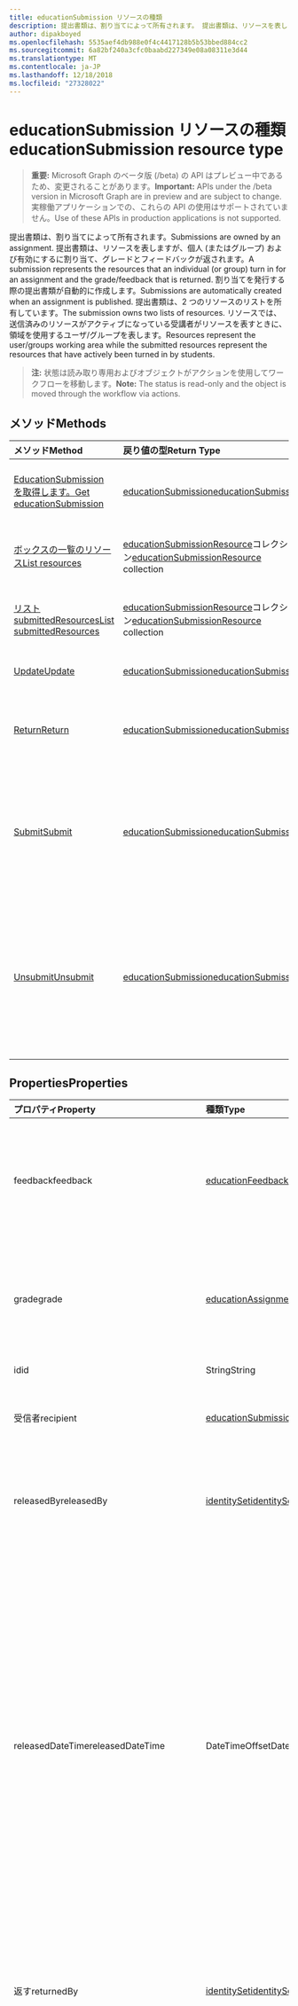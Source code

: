 ```yaml
---
title: educationSubmission リソースの種類
description: 提出書類は、割り当てによって所有されます。 提出書類は、リソースを表しますが、個人 (またはグループ) および有効にするに割り当て、グレードとフィードバックが返されます。
author: dipakboyed
ms.openlocfilehash: 5535aef4db988e0f4c4417128b5b53bbed884cc2
ms.sourcegitcommit: 6a82bf240a3cfc0baabd227349e08a08311e3d44
ms.translationtype: MT
ms.contentlocale: ja-JP
ms.lasthandoff: 12/18/2018
ms.locfileid: "27328022"
---
```

# <a name="educationsubmission-resource-type"></a><span data-ttu-id="2528a-104">educationSubmission リソースの種類</span><span class="sxs-lookup"><span data-stu-id="2528a-104">educationSubmission resource type</span></span>

> <span data-ttu-id="2528a-105">**重要:** Microsoft Graph のベータ版 (/beta) の API はプレビュー中であるため、変更されることがあります。</span><span class="sxs-lookup"><span data-stu-id="2528a-105">**Important:** APIs under the /beta version in Microsoft Graph are in preview and are subject to change.</span></span> <span data-ttu-id="2528a-106">実稼働アプリケーションでの、これらの API の使用はサポートされていません。</span><span class="sxs-lookup"><span data-stu-id="2528a-106">Use of these APIs in production applications is not supported.</span></span>

<span data-ttu-id="2528a-107">提出書類は、割り当てによって所有されます。</span><span class="sxs-lookup"><span data-stu-id="2528a-107">Submissions are owned by an assignment.</span></span> <span data-ttu-id="2528a-108">提出書類は、リソースを表しますが、個人 (またはグループ) および有効にするに割り当て、グレードとフィードバックが返されます。</span><span class="sxs-lookup"><span data-stu-id="2528a-108">A submission represents the resources that an individual (or group) turn in for an assignment and the grade/feedback that is returned.</span></span>
<span data-ttu-id="2528a-109">割り当てを発行する際の提出書類が自動的に作成します。</span><span class="sxs-lookup"><span data-stu-id="2528a-109">Submissions are automatically created when an assignment is published.</span></span> <span data-ttu-id="2528a-110">提出書類は、2 つのリソースのリストを所有しています。</span><span class="sxs-lookup"><span data-stu-id="2528a-110">The submission owns two lists of resources.</span></span> <span data-ttu-id="2528a-111">リソースでは、送信済みのリソースがアクティブになっている受講者がリソースを表すときに、領域を使用するユーザ/グループを表します。</span><span class="sxs-lookup"><span data-stu-id="2528a-111">Resources represent the user/groups working area while the submitted resources represent the resources that have actively been turned in by students.</span></span>  

><span data-ttu-id="2528a-112">**注:** 状態は読み取り専用およびオブジェクトがアクションを使用してワークフローを移動します。</span><span class="sxs-lookup"><span data-stu-id="2528a-112">**Note:** The status is read-only and the object is moved through the workflow via actions.</span></span> 

## <a name="methods"></a><span data-ttu-id="2528a-113">メソッド</span><span class="sxs-lookup"><span data-stu-id="2528a-113">Methods</span></span>

| <span data-ttu-id="2528a-114">メソッド</span><span class="sxs-lookup"><span data-stu-id="2528a-114">Method</span></span>           | <span data-ttu-id="2528a-115">戻り値の型</span><span class="sxs-lookup"><span data-stu-id="2528a-115">Return Type</span></span>    |<span data-ttu-id="2528a-116">説明</span><span class="sxs-lookup"><span data-stu-id="2528a-116">Description</span></span>|
|:---------------|:--------|:----------|
|[<span data-ttu-id="2528a-117">EducationSubmission を取得します。</span><span class="sxs-lookup"><span data-stu-id="2528a-117">Get educationSubmission</span></span>](../api/educationsubmission-get.md) | [<span data-ttu-id="2528a-118">educationSubmission</span><span class="sxs-lookup"><span data-stu-id="2528a-118">educationSubmission</span></span>](educationsubmission.md) |<span data-ttu-id="2528a-119">**EducationSubmission**オブジェクトのプロパティと関係を参照してください。</span><span class="sxs-lookup"><span data-stu-id="2528a-119">Read properties and relationships of an **educationSubmission** object.</span></span>|
|[<span data-ttu-id="2528a-120">ボックスの一覧のリソース</span><span class="sxs-lookup"><span data-stu-id="2528a-120">List resources</span></span>](../api/educationsubmission-list-resources.md) |<span data-ttu-id="2528a-121">[educationSubmissionResource](educationsubmissionresource.md)コレクション</span><span class="sxs-lookup"><span data-stu-id="2528a-121">[educationSubmissionResource](educationsubmissionresource.md) collection</span></span>| <span data-ttu-id="2528a-122">**EducationSubmissionResource**オブジェクトのコレクションを取得します。</span><span class="sxs-lookup"><span data-stu-id="2528a-122">Get an **educationSubmissionResource** object collection.</span></span>|
|[<span data-ttu-id="2528a-123">リスト submittedResources</span><span class="sxs-lookup"><span data-stu-id="2528a-123">List submittedResources</span></span>](../api/educationsubmission-list-submittedresources.md) |<span data-ttu-id="2528a-124">[educationSubmissionResource](educationsubmissionresource.md)コレクション</span><span class="sxs-lookup"><span data-stu-id="2528a-124">[educationSubmissionResource](educationsubmissionresource.md) collection</span></span>| <span data-ttu-id="2528a-125">**EducationSubmissionResource**オブジェクトのコレクションを取得します。</span><span class="sxs-lookup"><span data-stu-id="2528a-125">Get an **educationSubmissionResource** object collection.</span></span>|
|[<span data-ttu-id="2528a-126">Update</span><span class="sxs-lookup"><span data-stu-id="2528a-126">Update</span></span>](../api/educationsubmission-update.md) | [<span data-ttu-id="2528a-127">educationSubmission</span><span class="sxs-lookup"><span data-stu-id="2528a-127">educationSubmission</span></span>](educationsubmission.md) |<span data-ttu-id="2528a-128">**EducationSubmission**オブジェクトを更新します。</span><span class="sxs-lookup"><span data-stu-id="2528a-128">Update an **educationSubmission** object.</span></span> |
|[<span data-ttu-id="2528a-129">Return</span><span class="sxs-lookup"><span data-stu-id="2528a-129">Return</span></span>](../api/educationsubmission-return.md)|[<span data-ttu-id="2528a-130">educationSubmission</span><span class="sxs-lookup"><span data-stu-id="2528a-130">educationSubmission</span></span>](educationsubmission.md)|<span data-ttu-id="2528a-131">教師は、生徒に成績とフィードバックを表示できることを示す戻り値を使用します。</span><span class="sxs-lookup"><span data-stu-id="2528a-131">A teacher uses return to indicate that the grades/feedback can be shown to the student.</span></span>|
|[<span data-ttu-id="2528a-132">Submit</span><span class="sxs-lookup"><span data-stu-id="2528a-132">Submit</span></span>](../api/educationsubmission-submit.md)|[<span data-ttu-id="2528a-133">educationSubmission</span><span class="sxs-lookup"><span data-stu-id="2528a-133">educationSubmission</span></span>](educationsubmission.md)|<span data-ttu-id="2528a-134">受講者にするには、割り当ての使用を送信します。</span><span class="sxs-lookup"><span data-stu-id="2528a-134">A student uses submit to turn in the assignment.</span></span> <span data-ttu-id="2528a-135">これは、グレーディングの**submittedResources**フォルダーにリソースをコピーし、ステータスを更新します。</span><span class="sxs-lookup"><span data-stu-id="2528a-135">This will copy the resources into the **submittedResources** folder for grading and updates the status.</span></span>|
|[<span data-ttu-id="2528a-136">Unsubmit</span><span class="sxs-lookup"><span data-stu-id="2528a-136">Unsubmit</span></span>](../api/educationsubmission-unsubmit.md)|[<span data-ttu-id="2528a-137">educationSubmission</span><span class="sxs-lookup"><span data-stu-id="2528a-137">educationSubmission</span></span>](educationsubmission.md)|<span data-ttu-id="2528a-138">受講者は、作業から提出された提出書類の状態に移動するのには、unsubmit を使用します。</span><span class="sxs-lookup"><span data-stu-id="2528a-138">A student uses the unsubmit to move the state of the submission from submitted back to working.</span></span> <span data-ttu-id="2528a-139">これは、グレーディングの**workingResources**フォルダーにリソースをコピーし、ステータスを更新します。</span><span class="sxs-lookup"><span data-stu-id="2528a-139">This will copy the resources into the **workingResources** folder for grading and updates the status.</span></span>|

## <a name="properties"></a><span data-ttu-id="2528a-140">Properties</span><span class="sxs-lookup"><span data-stu-id="2528a-140">Properties</span></span>
| <span data-ttu-id="2528a-141">プロパティ</span><span class="sxs-lookup"><span data-stu-id="2528a-141">Property</span></span>     | <span data-ttu-id="2528a-142">種類</span><span class="sxs-lookup"><span data-stu-id="2528a-142">Type</span></span>   |<span data-ttu-id="2528a-143">説明</span><span class="sxs-lookup"><span data-stu-id="2528a-143">Description</span></span>|
|:---------------|:--------|:----------|
|<span data-ttu-id="2528a-144">feedback</span><span class="sxs-lookup"><span data-stu-id="2528a-144">feedback</span></span>|[<span data-ttu-id="2528a-145">educationFeedback</span><span class="sxs-lookup"><span data-stu-id="2528a-145">educationFeedback</span></span>](educationfeedback.md)|<span data-ttu-id="2528a-146">受講者に、先生のノートを保存する [フィードバック] プロパティを保持します。</span><span class="sxs-lookup"><span data-stu-id="2528a-146">Holds the feedback property which stores the teacher's notes back to students.</span></span>|
|<span data-ttu-id="2528a-147">grade</span><span class="sxs-lookup"><span data-stu-id="2528a-147">grade</span></span>|[<span data-ttu-id="2528a-148">educationAssignmentGrade</span><span class="sxs-lookup"><span data-stu-id="2528a-148">educationAssignmentGrade</span></span>](educationassignmentgrade.md)|<span data-ttu-id="2528a-149">教師は、この送信に割り当てられますグレード情報を保持するには。</span><span class="sxs-lookup"><span data-stu-id="2528a-149">Holds the grade information a teacher assigns to this submission.</span></span>|
|<span data-ttu-id="2528a-150">id</span><span class="sxs-lookup"><span data-stu-id="2528a-150">id</span></span>|<span data-ttu-id="2528a-151">String</span><span class="sxs-lookup"><span data-stu-id="2528a-151">String</span></span>| <span data-ttu-id="2528a-152">読み取り専用です。</span><span class="sxs-lookup"><span data-stu-id="2528a-152">Read-only.</span></span>|
|<span data-ttu-id="2528a-153">受信者</span><span class="sxs-lookup"><span data-stu-id="2528a-153">recipient</span></span>|[<span data-ttu-id="2528a-154">educationSubmissionRecipient</span><span class="sxs-lookup"><span data-stu-id="2528a-154">educationSubmissionRecipient</span></span>](educationsubmissionrecipient.md)|<span data-ttu-id="2528a-155">この提出書類に割り当てられました。</span><span class="sxs-lookup"><span data-stu-id="2528a-155">Who this submission is assigned to.</span></span>|
|<span data-ttu-id="2528a-156">releasedBy</span><span class="sxs-lookup"><span data-stu-id="2528a-156">releasedBy</span></span>|[<span data-ttu-id="2528a-157">identitySet</span><span class="sxs-lookup"><span data-stu-id="2528a-157">identitySet</span></span>](identityset.md)|<span data-ttu-id="2528a-158">リリースには、この送信のステータスを移動したユーザーです。</span><span class="sxs-lookup"><span data-stu-id="2528a-158">User who moved the status of this submission to released.</span></span>|
|<span data-ttu-id="2528a-159">releasedDateTime</span><span class="sxs-lookup"><span data-stu-id="2528a-159">releasedDateTime</span></span>|<span data-ttu-id="2528a-160">DateTimeOffset</span><span class="sxs-lookup"><span data-stu-id="2528a-160">DateTimeOffset</span></span>|<span data-ttu-id="2528a-161">提出書類がリリースされた時点での瞬間。</span><span class="sxs-lookup"><span data-stu-id="2528a-161">Moment in time when the submission was released.</span></span> <span data-ttu-id="2528a-162">Timestamp 型は、ISO 8601 形式を使用して日付と時刻の情報を表し、常に UTC 時間です。</span><span class="sxs-lookup"><span data-stu-id="2528a-162">The Timestamp type represents date and time information using ISO 8601 format and is always in UTC time.</span></span> <span data-ttu-id="2528a-163">たとえば、2014 年 1 月 1 日午前 0 時 (UTC) は、次のようになります。`'2014-01-01T00:00:00Z'`</span><span class="sxs-lookup"><span data-stu-id="2528a-163">For example, midnight UTC on Jan 1, 2014 would look like this: `'2014-01-01T00:00:00Z'`</span></span>|
|<span data-ttu-id="2528a-164">返す</span><span class="sxs-lookup"><span data-stu-id="2528a-164">returnedBy</span></span>|[<span data-ttu-id="2528a-165">identitySet</span><span class="sxs-lookup"><span data-stu-id="2528a-165">identitySet</span></span>](identityset.md)|<span data-ttu-id="2528a-166">返されるには、この送信のステータスを移動したユーザーです。</span><span class="sxs-lookup"><span data-stu-id="2528a-166">User who moved the status of this submission to returned.</span></span>|
|<span data-ttu-id="2528a-167">returnedDateTime</span><span class="sxs-lookup"><span data-stu-id="2528a-167">returnedDateTime</span></span>|<span data-ttu-id="2528a-168">DateTimeOffset</span><span class="sxs-lookup"><span data-stu-id="2528a-168">DateTimeOffset</span></span>|<span data-ttu-id="2528a-169">提出書類が返された瞬間です。</span><span class="sxs-lookup"><span data-stu-id="2528a-169">Moment in time when the submission was returned.</span></span> <span data-ttu-id="2528a-170">Timestamp 型は、ISO 8601 形式を使用して日付と時刻の情報を表し、常に UTC 時間です。</span><span class="sxs-lookup"><span data-stu-id="2528a-170">The Timestamp type represents date and time information using ISO 8601 format and is always in UTC time.</span></span> <span data-ttu-id="2528a-171">たとえば、2014 年 1 月 1 日午前 0 時 (UTC) は、次のようになります。`'2014-01-01T00:00:00Z'`</span><span class="sxs-lookup"><span data-stu-id="2528a-171">For example, midnight UTC on Jan 1, 2014 would look like this: `'2014-01-01T00:00:00Z'`</span></span>|
|<span data-ttu-id="2528a-172">resourcesFolderUrl</span><span class="sxs-lookup"><span data-stu-id="2528a-172">resourcesFolderUrl</span></span>|<span data-ttu-id="2528a-173">String</span><span class="sxs-lookup"><span data-stu-id="2528a-173">String</span></span>|<span data-ttu-id="2528a-174">この送信のためのリソースのすべてのファイル、フォルダーを格納する必要があります。</span><span class="sxs-lookup"><span data-stu-id="2528a-174">Folder where all file resources for this submission need to be stored.</span></span>|
|<span data-ttu-id="2528a-175">status</span><span class="sxs-lookup"><span data-stu-id="2528a-175">status</span></span>|<span data-ttu-id="2528a-176">string</span><span class="sxs-lookup"><span data-stu-id="2528a-176">string</span></span>| <span data-ttu-id="2528a-177">読み取り専用。</span><span class="sxs-lookup"><span data-stu-id="2528a-177">Read-Only.</span></span> <span data-ttu-id="2528a-178">使用可能な値: `working`、`submitted`、`released`、`returned`。</span><span class="sxs-lookup"><span data-stu-id="2528a-178">Possible values are: `working`, `submitted`, `released`, `returned`.</span></span>|
|<span data-ttu-id="2528a-179">submittedBy</span><span class="sxs-lookup"><span data-stu-id="2528a-179">submittedBy</span></span>|[<span data-ttu-id="2528a-180">identitySet</span><span class="sxs-lookup"><span data-stu-id="2528a-180">identitySet</span></span>](identityset.md)|<span data-ttu-id="2528a-181">送信済みの状態に、リソースを移動したユーザーです。</span><span class="sxs-lookup"><span data-stu-id="2528a-181">User who moved the resource into the submitted state.</span></span>|
|<span data-ttu-id="2528a-182">submittedDateTime</span><span class="sxs-lookup"><span data-stu-id="2528a-182">submittedDateTime</span></span>|<span data-ttu-id="2528a-183">DateTimeOffset</span><span class="sxs-lookup"><span data-stu-id="2528a-183">DateTimeOffset</span></span>|<span data-ttu-id="2528a-184">提出書類を提出済みの状態に移動したときの時点です。</span><span class="sxs-lookup"><span data-stu-id="2528a-184">Moment in time when the submission was moved into the submitted state.</span></span> <span data-ttu-id="2528a-185">Timestamp 型は、ISO 8601 形式を使用して日付と時刻の情報を表し、常に UTC 時間です。</span><span class="sxs-lookup"><span data-stu-id="2528a-185">The Timestamp type represents date and time information using ISO 8601 format and is always in UTC time.</span></span> <span data-ttu-id="2528a-186">たとえば、2014 年 1 月 1 日午前 0 時 (UTC) は、次のようになります。`'2014-01-01T00:00:00Z'`</span><span class="sxs-lookup"><span data-stu-id="2528a-186">For example, midnight UTC on Jan 1, 2014 would look like this: `'2014-01-01T00:00:00Z'`</span></span>|
|<span data-ttu-id="2528a-187">unsubmittedBy</span><span class="sxs-lookup"><span data-stu-id="2528a-187">unsubmittedBy</span></span>|[<span data-ttu-id="2528a-188">identitySet</span><span class="sxs-lookup"><span data-stu-id="2528a-188">identitySet</span></span>](identityset.md)|<span data-ttu-id="2528a-189">リソースを移動したユーザーからは、作業の状態に送信します。</span><span class="sxs-lookup"><span data-stu-id="2528a-189">User who moved the resource from submitted into the working state.</span></span>|
|<span data-ttu-id="2528a-190">unsubmittedDateTime</span><span class="sxs-lookup"><span data-stu-id="2528a-190">unsubmittedDateTime</span></span>|<span data-ttu-id="2528a-191">DateTimeOffset</span><span class="sxs-lookup"><span data-stu-id="2528a-191">DateTimeOffset</span></span>|<span data-ttu-id="2528a-192">移動するとき、提出書類がから送信、正常な状態に瞬間です。</span><span class="sxs-lookup"><span data-stu-id="2528a-192">Moment in time when the submission was moved from submitted into the working state.</span></span> <span data-ttu-id="2528a-193">Timestamp 型は、ISO 8601 形式を使用して日付と時刻の情報を表し、常に UTC 時間です。</span><span class="sxs-lookup"><span data-stu-id="2528a-193">The Timestamp type represents date and time information using ISO 8601 format and is always in UTC time.</span></span> <span data-ttu-id="2528a-194">たとえば、2014 年 1 月 1 日午前 0 時 (UTC) は、次のようになります。`'2014-01-01T00:00:00Z'`</span><span class="sxs-lookup"><span data-stu-id="2528a-194">For example, midnight UTC on Jan 1, 2014 would look like this: `'2014-01-01T00:00:00Z'`</span></span>|

## <a name="relationships"></a><span data-ttu-id="2528a-195">リレーションシップ</span><span class="sxs-lookup"><span data-stu-id="2528a-195">Relationships</span></span>
| <span data-ttu-id="2528a-196">リレーションシップ</span><span class="sxs-lookup"><span data-stu-id="2528a-196">Relationship</span></span> | <span data-ttu-id="2528a-197">型</span><span class="sxs-lookup"><span data-stu-id="2528a-197">Type</span></span>   |<span data-ttu-id="2528a-198">説明</span><span class="sxs-lookup"><span data-stu-id="2528a-198">Description</span></span>|
|:---------------|:--------|:----------|
|<span data-ttu-id="2528a-199">resources</span><span class="sxs-lookup"><span data-stu-id="2528a-199">resources</span></span>|<span data-ttu-id="2528a-200">[educationSubmissionResource](educationsubmissionresource.md)コレクション</span><span class="sxs-lookup"><span data-stu-id="2528a-200">[educationSubmissionResource](educationsubmissionresource.md) collection</span></span>| <span data-ttu-id="2528a-201">Null 許容型。</span><span class="sxs-lookup"><span data-stu-id="2528a-201">Nullable.</span></span>|
|<span data-ttu-id="2528a-202">submittedResources</span><span class="sxs-lookup"><span data-stu-id="2528a-202">submittedResources</span></span>|<span data-ttu-id="2528a-203">[educationSubmissionResource](educationsubmissionresource.md)コレクション</span><span class="sxs-lookup"><span data-stu-id="2528a-203">[educationSubmissionResource](educationsubmissionresource.md) collection</span></span>| <span data-ttu-id="2528a-p111">読み取り専用です。Null 許容型。</span><span class="sxs-lookup"><span data-stu-id="2528a-p111">Read-only. Nullable.</span></span>|

## <a name="json-representation"></a><span data-ttu-id="2528a-206">JSON 表記</span><span class="sxs-lookup"><span data-stu-id="2528a-206">JSON representation</span></span>

<span data-ttu-id="2528a-207">リソースの JSON 表記を次に示します。</span><span class="sxs-lookup"><span data-stu-id="2528a-207">The following is a JSON representation of the resource.</span></span>

<!-- {
  "blockType": "resource",
  "optionalProperties": [

  ],
  "@odata.type": "microsoft.graph.educationSubmission"
}-->

```json
{
  "feedback": {"@odata.type": "microsoft.graph.educationFeedback"},
  "grade": {"@odata.type": "microsoft.graph.educationAssignmentGrade"},
  "id": "String (identifier)",
  "recipient": {"@odata.type": "microsoft.graph.educationSubmissionRecipient"},
  "returnedBy": {"@odata.type": "microsoft.graph.identitySet"},
  "returnedDateTime": "String (timestamp)",
  "resourcesFolderUrl": "String",
  "status": "string",
  "submittedBy": {"@odata.type": "microsoft.graph.identitySet"},
  "submittedDateTime": "String (timestamp)",
  "unsubmittedBy": {"@odata.type": "microsoft.graph.identitySet"},
  "unsubmittedDateTime": "String (timestamp)"
}
```

<!-- uuid: 8fcb5dbc-d5aa-4681-8e31-b001d5168d79
2015-10-25 14:57:30 UTC -->
<!-- {
  "type": "#page.annotation",
  "description": "educationSubmission resource",
  "keywords": "",
  "section": "documentation",
  "tocPath": ""
}-->